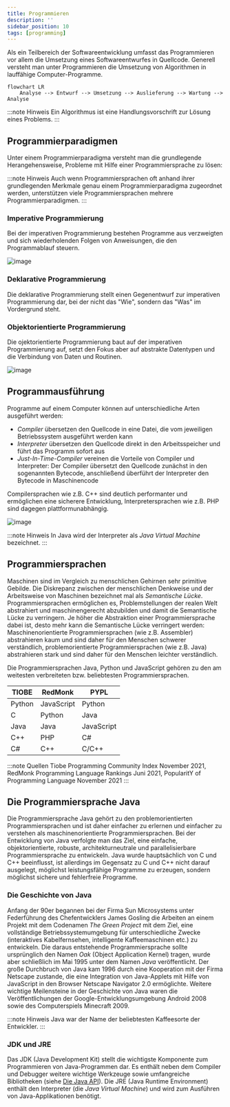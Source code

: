 ```yaml
---
title: Programmieren
description: ''
sidebar_position: 10
tags: [programming]
---
```


Als ein Teilbereich der Softwareentwicklung umfasst das Programmieren vor allem die Umsetzung eines Softwareentwurfes in Quellcode. Generell versteht man unter Programmieren die Umsetzung von Algorithmen in lauffähige Computer-Programme.

```mermaid
flowchart LR
    Analyse --> Entwurf --> Umsetzung --> Auslieferung --> Wartung --> Analyse
```

:::note Hinweis
Ein Algorithmus ist eine Handlungsvorschrift zur Lösung eines Problems.
:::

## Programmierparadigmen
Unter einem Programmierparadigma versteht man die grundlegende Herangehensweise, Probleme mit Hilfe einer Programmiersprache zu lösen:

:::note Hinweis
Auch wenn Programmiersprachen oft anhand ihrer grundlegenden Merkmale genau einem Programmierparadigma zugeordnet werden, unterstützen viele Programmiersprachen mehrere Programmierparadigmen.
:::

### Imperative Programmierung
Bei der imperativen Programmierung bestehen Programme aus verzweigten und sich wiederholenden Folgen von Anweisungen, die den Programmablauf steuern.

![image](https://user-images.githubusercontent.com/47243617/209141943-9e9c985d-3c48-4ad5-8766-753f21f923ec.png)

### Deklarative Programmierung
Die deklarative Programmierung stellt einen Gegenentwurf zur imperativen Programmierung dar, bei der nicht das "Wie", sondern das "Was" im Vordergrund steht.

### Objektorientierte Programmierung
Die ojektorientierte Programmierung baut auf der imperativen Programmierung auf, setzt den Fokus aber auf abstrakte Datentypen und die Verbindung von Daten und Routinen.

![image](https://user-images.githubusercontent.com/47243617/209148346-eb2ea659-5242-4e6e-bf79-56de39fbb88a.png)

## Programmausführung
Programme auf einem Computer können auf unterschiedliche Arten ausgeführt werden:
- _Compiler_ übersetzen den Quellcode in eine Datei, die vom jeweiligen Betriebssystem ausgeführt werden kann
- _Interpreter_ übersetzen den Quellcode direkt in den Arbeitsspeicher und führt das Programm sofort aus
- _Just-In-Time-Compiler_ vereinen die Vorteile von Compiler und Interpreter: Der Compiler übersetzt den Quellcode zunächst in den sogenannten Bytecode, anschließend überführt der Interpreter den Bytecode in Maschinencode

Compilersprachen wie z.B. C++ sind deutlich performanter und ermöglichen eine sicherere Entwicklung, Interpretersprachen wie z.B. PHP sind dagegen plattformunabhängig.

![image](https://user-images.githubusercontent.com/47243617/209095011-8c4920fb-66c7-435d-9f76-279f4fca0612.png)

:::note Hinweis
In Java wird der Interpreter als _Java Virtual Machine_ bezeichnet.
:::

## Programmiersprachen
Maschinen sind im Vergleich zu menschlichen Gehirnen sehr primitive Gebilde. Die Diskrepanz zwischen der menschlichen Denkweise und der Arbeitsweise von Maschinen bezeichnet mal als _Semantische Lücke_. Programmiersprachen ermöglichen es, Problemstellungen der 
realen Welt abstrahiert und maschinengerecht abzubilden und damit die Semantische Lücke zu verringern. Je höher die Abstraktion einer Programmiersprache dabei ist, desto mehr kann die Semantische Lücke verringert werden: Maschinenorientierte Programmiersprachen
(wie z.B. Assembler) abstrahieren kaum und sind daher für den Menschen schwerer verständlich, problemorientierte Programmiersprachen (wie z.B. Java) abstrahieren stark und sind daher für den Menschen leichter verständlich.

Die Programmiersprachen Java, Python und JavaScript gehören zu den am weitesten verbreiteten bzw. beliebtesten Programmiersprachen.

| TIOBE  | RedMonk    | PYPL       |
| ------ | ---------- | ---------- |
| Python | JavaScript | Python     |
| C      | Python     | Java       |
| Java   | Java       | JavaScript |
| C++    | PHP        | C#         |
| C#     | C++        | C/C++      |

:::note Quellen
Tiobe Programming Community Index November 2021, RedMonk Programming Language Rankings Juni 2021, PopularitY of Programming Language November 2021
:::

## Die Programmiersprache Java
Die Programmiersprache Java gehört zu den problemorientierten Programmiersprachen und ist daher einfacher zu erlernen und einfacher zu verstehen als maschinenorientierte Programmiersprachen. Bei der Entwicklung von Java verfolgte man das Ziel, eine einfache, 
objektorientierte, robuste, architekturneutrale und parallelisierbare Programmiersprache zu entwickeln. Java wurde hauptsächlich von C und C++ beeinflusst, ist allerdings im Gegensatz zu C und C++ nicht darauf ausgelegt, möglichst leistungsfähige Programme zu 
erzeugen, sondern möglichst sichere und fehlerfreie Programme.

### Die Geschichte von Java
Anfang der 90er begannen bei der Firma Sun Microsystems unter Federführung des Chefentwicklers James Gosling die Arbeiten an einem Projekt mit dem Codenamen _The Green Project_ mit dem Ziel, eine vollständige Betriebssystemumgebung für unterschiedliche Zwecke 
(interaktives Kabelfernsehen, intelligente Kaffeemaschinen etc.) zu entwickeln. Die daraus entstehende Programmiersprache sollte ursprünglich den Namen _Oak_ (Object Application Kernel) tragen, wurde aber schließlich im Mai 1995 unter dem Namen _Java_ 
veröffentlicht. Der große Durchbruch von Java kam 1996 durch eine Kooperation mit der Firma Netscape zustande, die eine Integration von Java-Applets mit Hilfe von JavaScript in den Browser Netscape Navigator 2.0 ermöglichte. Weitere wichtige Meilensteine in der
Geschichte von Java waren die Veröffentlichungen der Google-Entwicklungsumgebung Android 2008 sowie des Computerspiels Minecraft 2009.

:::note Hinweis
Java war der Name der beliebtesten Kaffeesorte der Entwickler.
:::

### JDK und JRE
Das JDK (Java Development Kit) stellt die wichtigste Komponente zum Programmieren von Java-Programmen dar. Es enthält neben dem Compiler und Debugger weitere wichtige Werkzeuge sowie umfangreiche Bibliotheken (siehe [Die Java API](java-api/java-api.md)). Die 
JRE (Java Runtime Environment) enthält den Interpreter (die _Java Virtual Machine_) und wird zum Ausführen von Java-Applikationen benötigt.
